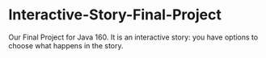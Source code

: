 # Interactive-Story-Final-Project
Our Final Project for Java 160. It is an interactive story: you have options to choose what happens in the story.
